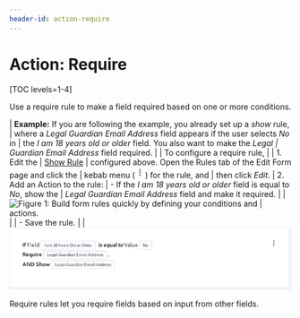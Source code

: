 ```yaml
---
header-id: action-require
---
```


# Action: Require

[TOC levels=1-4]

Use a require rule to make a field required based on one or more conditions.

| **Example:** If you are following the example, you already set up a _show_ rule,
| where a *Legal Guardian Email Address* field appears if the user selects *No* in
| the *I am 18 years old or older* field. You also want to make the *Legal
| Guardian Email Address* field required.
| 
| To configure a require rule,
| 
| 1.  Edit the
|     [Show Rule](/docs/7-2/user/-/knowledge_base/u/action-show-and-hide)
|     configured above. Open the Rules tab of the Edit Form page and click the
|     kebab menu (![Actions](../../../images/icon-actions.png)) for the rule, and
|     then click *Edit*.
| 2.  Add an Action to the rule:
|      - If the *I am 18 years old or older* field is equal to *No*, show the
|        *Legal Guardian Email Address* field and make it required.
| 
|     ![Figure 1: Build form rules quickly by defining your conditions and
|     actions.](../../../images/forms-require-rule.png)
| 
|      - Save the rule.
| 
|     ![Figure 2: Once a rule is saved, it is displayed so that you can easily understand what it does.](../../../images/forms-require-rule2.png)

Require rules let you require fields based on input from other fields.
